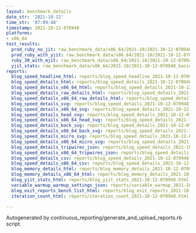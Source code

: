 ```yaml
---
layout: benchmark_details
date_str: '2021-10-12'
time_str: '07:09:48'
timestamp: 2021-10-12-070948
platforms:
- x86_64
test_results:
  prod_ruby_no_jit: raw_benchmark_data/x86_64/2021-10/2021-10-12-070948_basic_benchmark_prod_ruby_no_jit.json
  prod_ruby_with_yjit: raw_benchmark_data/x86_64/2021-10/2021-10-12-070948_basic_benchmark_prod_ruby_with_yjit.json
  ruby_30_with_mjit: raw_benchmark_data/x86_64/2021-10/2021-10-12-070948_basic_benchmark_ruby_30_with_mjit.json
  yjit_stats: raw_benchmark_data/x86_64/2021-10/2021-10-12-070948_basic_benchmark_yjit_stats.json
reports:
  blog_speed_headline_html: reports/blog_speed_headline_2021-10-12-070948.html
  blog_speed_details_html: reports/blog_speed_details_2021-10-12-070948.html
  blog_speed_details_x86_64_html: reports/blog_speed_details_2021-10-12-070948.x86_64.html
  blog_speed_details_raw_details_html: reports/blog_speed_details_2021-10-12-070948.raw_details.html
  blog_speed_details_x86_64_raw_details_html: reports/blog_speed_details_2021-10-12-070948.x86_64.raw_details.html
  blog_speed_details_svg: reports/blog_speed_details_2021-10-12-070948.svg
  blog_speed_details_x86_64_svg: reports/blog_speed_details_2021-10-12-070948.x86_64.svg
  blog_speed_details_head_svg: reports/blog_speed_details_2021-10-12-070948.head.svg
  blog_speed_details_x86_64_head_svg: reports/blog_speed_details_2021-10-12-070948.x86_64.head.svg
  blog_speed_details_back_svg: reports/blog_speed_details_2021-10-12-070948.back.svg
  blog_speed_details_x86_64_back_svg: reports/blog_speed_details_2021-10-12-070948.x86_64.back.svg
  blog_speed_details_micro_svg: reports/blog_speed_details_2021-10-12-070948.micro.svg
  blog_speed_details_x86_64_micro_svg: reports/blog_speed_details_2021-10-12-070948.x86_64.micro.svg
  blog_speed_details_tripwires_json: reports/blog_speed_details_2021-10-12-070948.tripwires.json
  blog_speed_details_x86_64_tripwires_json: reports/blog_speed_details_2021-10-12-070948.x86_64.tripwires.json
  blog_speed_details_csv: reports/blog_speed_details_2021-10-12-070948.csv
  blog_speed_details_x86_64_csv: reports/blog_speed_details_2021-10-12-070948.x86_64.csv
  blog_memory_details_html: reports/blog_memory_details_2021-10-12-070948.html
  blog_memory_details_x86_64_html: reports/blog_memory_details_2021-10-12-070948.x86_64.html
  blog_yjit_stats_html: reports/blog_yjit_stats_2021-10-12-070948.html
  variable_warmup_warmup_settings_json: reports/variable_warmup_2021-10-12-070948.warmup_settings.json
  blog_exit_reports_bench_list_html: reports/blog_exit_reports_2021-10-12-070948.bench_list.html
  iteration_count_html: reports/iteration_count_2021-10-12-070948.html

---
```

Autogenerated by continuous_reporting/generate_and_upload_reports.rb script.
